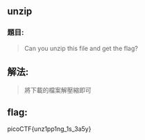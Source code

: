 ## unzip
### 題目:
>Can you unzip this file and get the flag?


## 解法:
>將下載的檔案解壓縮即可
## flag:
picoCTF{unz1pp1ng_1s_3a5y}